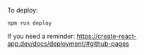 To deploy: 

`npm run deploy`

If you need a reminder: 
https://create-react-app.dev/docs/deployment/#github-pages